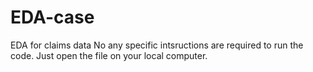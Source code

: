 # EDA-case
EDA for claims data
No any specific intsructions are required to run the code. Just open the file on your local computer. 
